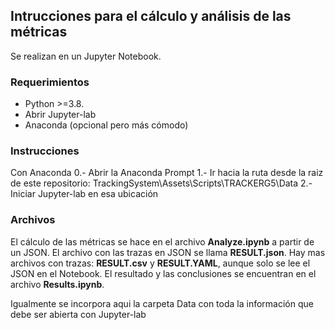 ## Intrucciones para el cálculo y análisis de las métricas

Se realizan en un Jupyter Notebook.

### Requerimientos

- Python >=3.8.
- Abrir Jupyter-lab
- Anaconda (opcional pero más cómodo)

### Instrucciones

Con Anaconda
0.- Abrir la Anaconda Prompt
1.- Ir hacia la ruta desde la raiz de este repositorio: TrackingSystem\Assets\Scripts\TRACKERG5\Data
2.- Iniciar Jupyter-lab en esa ubicación


### Archivos

El cálculo de las métricas se hace en el archivo **Analyze.ipynb** a partir de un JSON.
El archivo con las trazas en JSON se llama **RESULT.json**.
Hay mas archivos con trazas: **RESULT.csv** y **RESULT.YAML**, aunque solo se lee el JSON en el Notebook.
El resultado y las conclusiones se encuentran en el archivo **Results.ipynb**.


Igualmente se incorpora aqui la carpeta Data con toda la información que debe ser abierta con Jupyter-lab